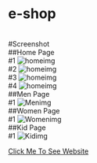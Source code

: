 # e-shop

<br/>
#Screenshot 
<br/>
##Home Page 
<br/>
#1
<img src="/img/Home1.png" alt="homeimg"/>
<br/>
#2
<img src="/img/Home2.png" alt="homeimg"/>
<br/>
#3
<img src="/img/Home3.png" alt="homeimg"/>
<br/>
#4
<img src="/img/Home4.png" alt="homeimg"/>
<br/>
##Men Page 
<br/>
#1
<img src="/img/Men.png" alt="Menimg"/>
<br/>
##Women Page 
<br/>
#1
<img src="/img/Women.png" alt="Womenimg"/>
<br/>
##Kid Page 
<br/>
#1
<img src="/img/Kid.png" alt="Kidimg"/>

<a href="e-shop-harry.netlify.app" > Click Me To See Website</a>
